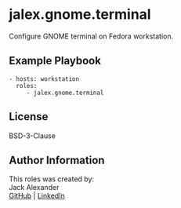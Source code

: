 jalex.gnome.terminal
=========  

Configure GNOME terminal on Fedora workstation.  
  
Example Playbook
----------------

    - hosts: workstation
      roles:
         - jalex.gnome.terminal

License
-------

BSD-3-Clause

Author Information
------------------

This roles was created by:  
Jack Alexander  
[GitHub](https://github.com/jalexm8) | [LinkedIn](https://www.linkedin.com/in/jackalexander1008/)
